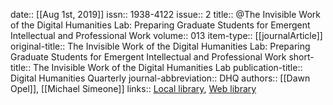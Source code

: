 date:: [[Aug 1st, 2019]]
issn:: 1938-4122
issue:: 2
title:: @The Invisible Work of the Digital Humanities Lab: Preparing Graduate Students for Emergent Intellectual and Professional Work
volume:: 013
item-type:: [[journalArticle]]
original-title:: The Invisible Work of the Digital Humanities Lab: Preparing Graduate Students for Emergent Intellectual and Professional Work
short-title:: The Invisible Work of the Digital Humanities Lab
publication-title:: Digital Humanities Quarterly
journal-abbreviation:: DHQ
authors:: [[Dawn Opel]], [[Michael Simeone]]
links:: [Local library](zotero://select/groups/2386895/items/NYB4WKP8), [Web library](https://www.zotero.org/groups/2386895/items/NYB4WKP8)
